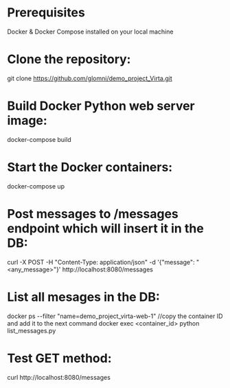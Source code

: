 # Prerequisites 
Docker & Docker Compose installed on your local machine

# Clone the repository:
git clone https://github.com/glomni/demo_project_Virta.git

# Build Docker Python web server image:
docker-compose build

# Start the Docker containers:
docker-compose up   

# Post messages to /messages endpoint which will insert it in the DB:
curl -X POST -H "Content-Type: application/json" -d '{"message": "<any_message>"}' http://localhost:8080/messages

# List all mesages in the DB:
docker ps --filter "name=demo_project_virta-web-1" //copy the container ID and add it to the next command
docker exec <container_id> python list_messages.py

# Test GET method:
curl http://localhost:8080/messages